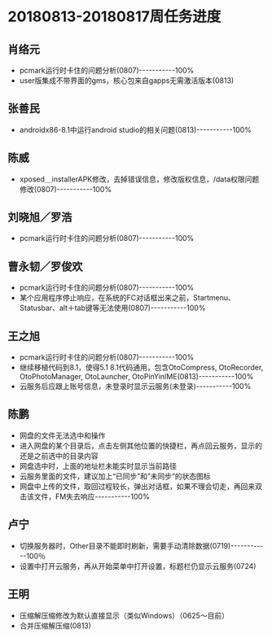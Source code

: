 # 20180813-20180817周任务进度

## 肖络元
- pcmark运行时卡住的问题分析(0807)-----------100%
- user版集成不带界面的gms，核心包来自gapps无需激活版本(0813)

## 张善民
- androidx86-8.1中运行android studio的相关问题(0813)-----------100%

## 陈威
- xposed＿installerAPK修改，去掉错误信息，修改版权信息，/data权限问题修改(0807)-----------100%

## 刘晓旭／罗浩
- pcmark运行时卡住的问题分析(0807)-----------100%

## 曹永韧／罗俊欢
- pcmark运行时卡住的问题分析(0807)-----------100%
- 某个应用程序停止响应，在系统的FC对话框出来之前，Startmenu、Statusbar、alt＋tab键等无法使用(0807)-----------100%

## 王之旭
- pcmark运行时卡住的问题分析(0807)-----------100%
- 继续移植代码到8.1，使得5.1 8.1代码通用，包含OtoCompress, OtoRecorder, OtoPhotoManager, OtoLauncher, OtoPinYinIME(0813)-----------100%
- 云服务后应跟上账号信息，未登录时显示云服务(未登录)-----------100%

## 陈鹏
- 网盘的文件无法选中和操作
- 进入网盘的某个目录后，点击左侧其他位置的快捷栏，再点回云服务，显示的还是之前选中的目录内容
- 网盘选中时，上面的地址栏未能实时显示当前路径
- 云服务里面的文件，建议加上“已同步”和”未同步“的状态图标
- 网盘中上传的文件，取回过程较长，弹出对话框，如果不理会切走，再回来双击该文件，FM失去响应-----------100%

## 卢宁
- 切换服务器时，Other目录不能即时刷新，需要手动清除数据(0719)------------100％
- 设置中打开云服务，再从开始菜单中打开设置，标题栏仍显示云服务(0724)

## 王明
- 压缩解压缩修改为默认直接显示（类似Windows）（0625～目前）
- 合并压缩解压缩(0813)
